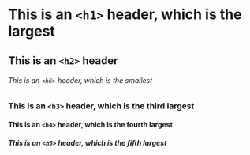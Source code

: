 # This is an `<h1>` header, which is the largest

## This is an `<h2>` header

###### This is an `<h6>` header, which is the smallest

### This is an `<h3>` header, which is the third largest

#### This is an `<h4>` header, which is the fourth largest

##### This is an `<h5>` header, which is the fifth largest
